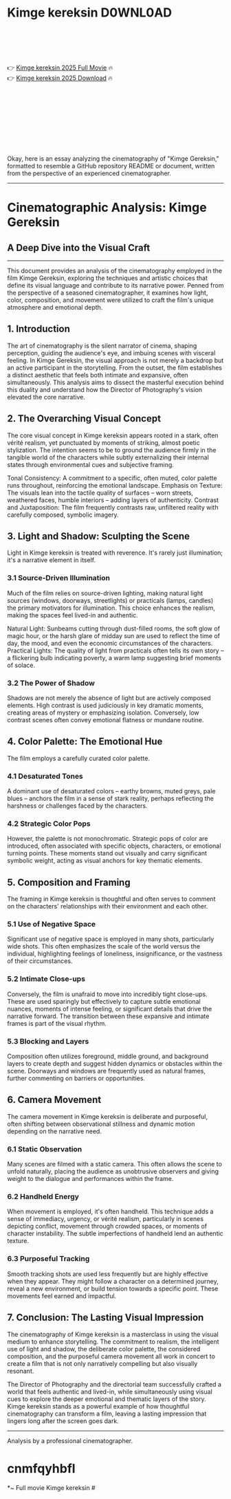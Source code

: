 # Kimge kereksin D0WNL0AD

<br><br><br><br>


👉 <a href="https://Dan-arotcusur1977.github.io/cnmfqyhbfl/">Kimge kereksin 2025 Full Movie</a> 🔥
<br>
👉 <a href="https://Dan-arotcusur1977.github.io/cnmfqyhbfl/">Kimge kereksin 2025 Download</a> 🔥


<br><br><br><br><br><br><br><br>


Okay, here is an essay analyzing the cinematography of "Kimge Gereksin," formatted to resemble a GitHub repository README or document, written from the perspective of an experienced cinematographer.

---

# Cinematographic Analysis: Kimge Gereksin

## A Deep Dive into the Visual Craft

---

This document provides an analysis of the cinematography employed in the film Kimge Gereksin, exploring the techniques and artistic choices that define its visual language and contribute to its narrative power. Penned from the perspective of a seasoned cinematographer, it examines how light, color, composition, and movement were utilized to craft the film's unique atmosphere and emotional depth.

## 1. Introduction

The art of cinematography is the silent narrator of cinema, shaping perception, guiding the audience's eye, and imbuing scenes with visceral feeling. In Kimge Gereksin, the visual approach is not merely a backdrop but an active participant in the storytelling. From the outset, the film establishes a distinct aesthetic that feels both intimate and expansive, often simultaneously. This analysis aims to dissect the masterful execution behind this duality and understand how the Director of Photography's vision elevated the core narrative.

## 2. The Overarching Visual Concept

The core visual concept in Kimge kereksin appears rooted in a stark, often vérité realism, yet punctuated by moments of striking, almost poetic stylization. The intention seems to be to ground the audience firmly in the tangible world of the characters while subtly externalizing their internal states through environmental cues and subjective framing.

   Tonal Consistency: A commitment to a specific, often muted, color palette runs throughout, reinforcing the emotional landscape.
   Emphasis on Texture: The visuals lean into the tactile quality of surfaces – worn streets, weathered faces, humble interiors – adding layers of authenticity.
   Contrast and Juxtaposition: The film frequently contrasts raw, unfiltered reality with carefully composed, symbolic imagery.

## 3. Light and Shadow: Sculpting the Scene

Light in Kimge kereksin is treated with reverence. It's rarely just illumination; it's a narrative element in itself.

### 3.1 Source-Driven Illumination

Much of the film relies on source-driven lighting, making natural light sources (windows, doorways, streetlights) or practicals (lamps, candles) the primary motivators for illumination. This choice enhances the realism, making the spaces feel lived-in and authentic.

   Natural Light: Sunbeams cutting through dust-filled rooms, the soft glow of magic hour, or the harsh glare of midday sun are used to reflect the time of day, the mood, and even the economic circumstances of the characters.
   Practical Lights: The quality of light from practicals often tells its own story – a flickering bulb indicating poverty, a warm lamp suggesting brief moments of solace.

### 3.2 The Power of Shadow

Shadows are not merely the absence of light but are actively composed elements. High contrast is used judiciously in key dramatic moments, creating areas of mystery or emphasizing isolation. Conversely, low contrast scenes often convey emotional flatness or mundane routine.

## 4. Color Palette: The Emotional Hue

The film employs a carefully curated color palette.

### 4.1 Desaturated Tones

A dominant use of desaturated colors – earthy browns, muted greys, pale blues – anchors the film in a sense of stark reality, perhaps reflecting the harshness or challenges faced by the characters.

### 4.2 Strategic Color Pops

However, the palette is not monochromatic. Strategic pops of color are introduced, often associated with specific objects, characters, or emotional turning points. These moments stand out visually and carry significant symbolic weight, acting as visual anchors for key thematic elements.

## 5. Composition and Framing

The framing in Kimge kereksin is thoughtful and often serves to comment on the characters' relationships with their environment and each other.

### 5.1 Use of Negative Space

Significant use of negative space is employed in many shots, particularly wide shots. This often emphasizes the scale of the world versus the individual, highlighting feelings of loneliness, insignificance, or the vastness of their circumstances.

### 5.2 Intimate Close-ups

Conversely, the film is unafraid to move into incredibly tight close-ups. These are used sparingly but effectively to capture subtle emotional nuances, moments of intense feeling, or significant details that drive the narrative forward. The transition between these expansive and intimate frames is part of the visual rhythm.

### 5.3 Blocking and Layers

Composition often utilizes foreground, middle ground, and background layers to create depth and suggest hidden dynamics or obstacles within the scene. Doorways and windows are frequently used as natural frames, further commenting on barriers or opportunities.

## 6. Camera Movement

The camera movement in Kimge kereksin is deliberate and purposeful, often shifting between observational stillness and dynamic motion depending on the narrative need.

### 6.1 Static Observation

Many scenes are filmed with a static camera. This often allows the scene to unfold naturally, placing the audience as unobtrusive observers and giving weight to the dialogue and performances within the frame.

### 6.2 Handheld Energy

When movement is employed, it's often handheld. This technique adds a sense of immediacy, urgency, or vérité realism, particularly in scenes depicting conflict, movement through crowded spaces, or moments of character instability. The subtle imperfections of handheld lend an authentic texture.

### 6.3 Purposeful Tracking

Smooth tracking shots are used less frequently but are highly effective when they appear. They might follow a character on a determined journey, reveal a new environment, or build tension towards a specific point. These movements feel earned and impactful.

## 7. Conclusion: The Lasting Visual Impression

The cinematography of Kimge kereksin is a masterclass in using the visual medium to enhance storytelling. The commitment to realism, the intelligent use of light and shadow, the deliberate color palette, the considered composition, and the purposeful camera movement all work in concert to create a film that is not only narratively compelling but also visually resonant.

The Director of Photography and the directorial team successfully crafted a world that feels authentic and lived-in, while simultaneously using visual cues to explore the deeper emotional and thematic layers of the story. Kimge kereksin stands as a powerful example of how thoughtful cinematography can transform a film, leaving a lasting impression that lingers long after the screen goes dark.

---

Analysis by a professional cinematographer.

# cnmfqyhbfl
*~ Full movie Kimge kereksin  #
